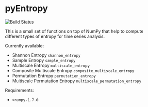 # pyEntropy

[![Build Status](https://travis-ci.org/nikdon/pyEntropy.svg?branch=master)](https://travis-ci.org/nikdon/pyEntropy)

This is a small set of functions on top of NumPy that help to compute different types of entropy for time series analysis.

Currently available:

+ Shannon Entropy ```shannon_entropy```
+ Sample Entropy ```sample_entropy```
+ Multiscale Entropy ```multiscale_entropy```
+ Composite Multiscale Entropy ```composite_multiscale_entropy```
+ Permutation Entropy ```permutation_entropy```
+ Multiscale Permutation Entropy ```multiscale_permutation_entropy```

Requirements:

+ ```>numpy-1.7.0```
